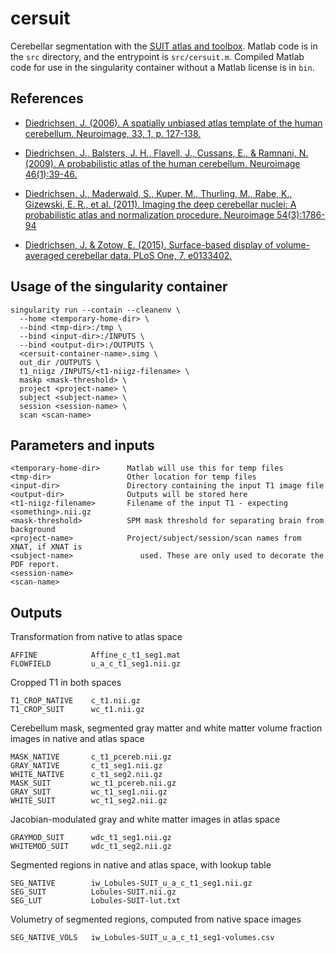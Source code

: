 # cersuit

Cerebellar segmentation with the [SUIT atlas and toolbox](http://diedrichsenlab.org/imaging/suit.htm). Matlab code is in the `src` directory, and the entrypoint is `src/cersuit.m`. Compiled Matlab code for use in the singularity container without a Matlab license is in `bin`.


## References

- [Diedrichsen, J. (2006). A spatially unbiased atlas template of the human cerebellum. Neuroimage, 33, 1, p. 127-138.](https://doi.org/10.1016/j.neuroimage.2006.05.056)

- [Diedrichsen, J., Balsters, J. H., Flavell, J., Cussans, E., & Ramnani, N. (2009). A probabilistic atlas of the human cerebellum. Neuroimage 46(1):39-46.](https://doi.org/10.1016/j.neuroimage.2009.01.045)

- [Diedrichsen, J., Maderwald, S., Kuper, M., Thurling, M., Rabe, K., Gizewski, E. R., et al. (2011). Imaging the deep cerebellar nuclei: A probabilistic atlas and normalization procedure. Neuroimage 54(3):1786-94](https://doi.org/10.1016/j.neuroimage.2010.10.035)

- [Diedrichsen, J. & Zotow, E. (2015). Surface-based display of volume-averaged cerebellar data. PLoS One, 7, e0133402.](https://doi.org/10.1371/journal.pone.0133402)


## Usage of the singularity container

    singularity run --contain --cleanenv \
      --home <temporary-home-dir> \
      --bind <tmp-dir>:/tmp \
      --bind <input-dir>:/INPUTS \
      --bind <output-dir>:/OUTPUTS \
      <cersuit-container-name>.simg \
      out_dir /OUTPUTS \
      t1_niigz /INPUTS/<t1-niigz-filename> \
      maskp <mask-threshold> \
      project <project-name> \
      subject <subject-name> \
      session <session-name> \
      scan <scan-name>


## Parameters and inputs

    <temporary-home-dir>      Matlab will use this for temp files
    <tmp-dir>                 Other location for temp files          
    <input-dir>               Directory containing the input T1 image file
    <output-dir>              Outputs will be stored here
    <t1-niigz-filename>       Filename of the input T1 - expecting <something>.nii.gz
    <mask-threshold>          SPM mask threshold for separating brain from background
    <project-name>            Project/subject/session/scan names from XNAT, if XNAT is
    <subject-name>               used. These are only used to decorate the PDF report.
    <session-name>    
	<scan-name>


## Outputs

Transformation from native to atlas space

    AFFINE            Affine_c_t1_seg1.mat
    FLOWFIELD         u_a_c_t1_seg1.nii.gz

Cropped T1 in both spaces

    T1_CROP_NATIVE    c_t1.nii.gz
    T1_CROP_SUIT      wc_t1.nii.gz

Cerebellum mask, segmented gray matter and white matter volume fraction images in native and atlas space

    MASK_NATIVE       c_t1_pcereb.nii.gz
    GRAY_NATIVE       c_t1_seg1.nii.gz
    WHITE_NATIVE      c_t1_seg2.nii.gz
    MASK_SUIT         wc_t1_pcereb.nii.gz
    GRAY_SUIT         wc_t1_seg1.nii.gz
    WHITE_SUIT        wc_t1_seg2.nii.gz

Jacobian-modulated gray and white matter images in atlas space

    GRAYMOD_SUIT      wdc_t1_seg1.nii.gz
    WHITEMOD_SUIT     wdc_t1_seg2.nii.gz

Segmented regions in native and atlas space, with lookup table

    SEG_NATIVE        iw_Lobules-SUIT_u_a_c_t1_seg1.nii.gz
    SEG_SUIT          Lobules-SUIT.nii.gz
    SEG_LUT           Lobules-SUIT-lut.txt

Volumetry of segmented regions, computed from native space images

    SEG_NATIVE_VOLS   iw_Lobules-SUIT_u_a_c_t1_seg1-volumes.csv

